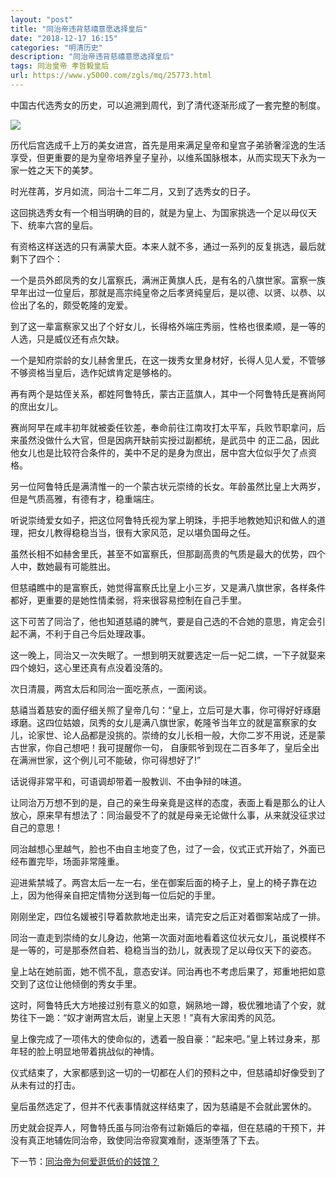 ```yaml
---
layout: "post"
title: "同治帝违背慈禧意愿选择皇后"
date: "2018-12-17 16:15"
categories: "明清历史"
description: "同治帝违背慈禧意愿选择皇后"
tags: 同治皇帝 孝哲毅皇后
url: https://www.y5000.com/zgls/mq/25773.html
---
```






中国古代选秀女的历史，可以追溯到周代，到了清代逐渐形成了一套完整的制度。

![](https://img.y5000.com/uploads/allimg/170927/13-1F92G21102435.jpg)

历代后宫选成千上万的美女进宫，首先是用来满足皇帝和皇宫子弟骄奢淫逸的生活享受，但更重要的是为皇帝培养皇子皇孙，以维系国脉根本，从而实现天下永为一家一姓之天下的美梦。

时光荏苒，岁月如流，同治十二年二月，又到了选秀女的日子。

这回挑选秀女有一个相当明确的目的，就是为皇上、为国家挑选一个足以母仪天下、统率六宫的皇后。

有资格这样送选的只有满蒙大臣。本来人就不多，通过一系列的反复挑选，最后就剩下了四个：

一个是员外郎凤秀的女儿富察氏，满洲正黄旗人氏，是有名的八旗世家。富察一族早年出过一位皇后，那就是高宗纯皇帝之后孝贤纯皇后，是以德、以贤、以恭、以俭出了名的，颇受乾隆的宠爱。

到了这一辈富察家又出了个好女儿，长得格外端庄秀丽，性格也很柔顺，是一等的人选，只是威仪还有点欠缺。

一个是知府崇龄的女儿赫舍里氏，在这一拨秀女里身材好，长得人见人爱，不管够不够资格当皇后，选作妃嫔肯定是够格的。

再有两个是姑侄关系，都姓阿鲁特氏，蒙古正蓝旗人，其中一个阿鲁特氏是赛尚阿的庶出女儿。

赛尚阿早在咸丰初年就被委任钦差，奉命前往江南攻打太平军，兵败节职拿问，后来虽然没做什么大官，但是因病开缺前实授过副都统，是武员中
的正二品，因此他女儿也是比较符合条件的，美中不足的是身为庶出，居中宫大位似乎欠了点资格。

另一位阿鲁特氏是满清惟一的一个蒙古状元崇绮的长女。年龄虽然比皇上大两岁，但是气质高雅，有德有才，稳重端庄。

听说崇绮爱女如子，把这位阿鲁特氏视为掌上明珠，手把手地教她知识和做人的道理，把女儿教得稳稳当当，很有大家风范，足以堪负国母之任。

虽然长相不如赫舍里氏，甚至不如富察氏，但那副高贵的气质是最大的优势，四个人中，数她最有可能胜出。

但慈禧瞧中的是富察氏，她觉得富察氏比皇上小三岁，又是满八旗世家，各样条件都好，更重要的是她性情柔弱，将来很容易控制在自己手里。

这下可苦了同治了，他也知道慈禧的脾气，要是自己选的不合她的意思，肯定会引起不满，不利于自己今后处理政事。

这一晚上，同治又一次失眠了。一想到明天就要选定一后一妃二嫔，一下子就娶来四个媳妇，这心里还真有点没着没落的。

次日清晨，两宫太后和同治一面吃荼点，一面闲谈。

慈禧当着慈安的面仔细关照了皇帝几句：“皇上，立后可是大事，你可得好好琢磨琢磨。这四位姑娘，凤秀的女儿是满八旗世家，乾隆爷当年立的就是富察家的女儿，论家世、论人品都是没挑的。崇绮的女儿长相一般，大你二岁不用说，还是蒙古世家，你自己想吧！我可提醒你一句，
自康熙爷到现在二百多年了，皇后全出在满洲世家，这个例儿可不能破，你可得想好了!”

话说得非常平和，可语调却带着一股教训、不由争辩的味道。

让同治万万想不到的是，自己的亲生母亲竟是这样的态度，表面上看是那么的让人放心，原来早有想法了：同治最受不了的就是母亲无论做什么事，从来就没征求过自己的意思！

同治越想心里越气，脸也不由自主地变了色，过了一会，仪式正式开始了，外面已经布置完毕，场面非常隆重。

迎进紫禁城了。两宫太后一左一右，坐在御案后面的椅子上，皇上的椅子靠在边上，因为他得亲自把定情物分送到每一位后妃的手里。

刚刚坐定，四位名媛被引导着款款地走出来，请完安之后正对着御案站成了一排。

同治一直走到崇绮的女儿身边，他第一次面对面地看着这位状元女儿，虽说模样不是一等的，可是那泰然自若、稳稳当当的劲儿，就表现了足以母仪天下的姿态。

皇上站在她前面，她不慌不乱，意态安详。同治再也不考虑后果了，郑重地把如意交到了这位让他倾倒的秀女手里。

这时，阿鲁特氏大方地接过别有意义的如意，娴熟地一蹲，极优雅地请了个安，就势往下一跪：“奴才谢两宫太后，谢皇上天恩！”真有大家闺秀的风范。

皇上像完成了一项伟大的使命似的，透着一股自豪：“起来吧。”皇上转过身来，那年轻的脸上明显地带着挑战似的神情。

仪式结束了，大家都感到这一切的一切都在人们的预料之中，但慈禧却好像受到了从未有过的打击。

皇后虽然选定了，但并不代表事情就这样结束了，因为慈禧是不会就此罢休的。

历史就会捉弄人，阿鲁特氏虽与同治帝有过新婚后的幸福，但在慈禧的干预下，并没有真正地辅佐同治帝，致使同治帝寂寞难耐，逐渐堕落了下去。

下一节：[同治帝为何爱逛低价的妓馆？](https://www.y5000.com/zgls/mq/25777.html)
